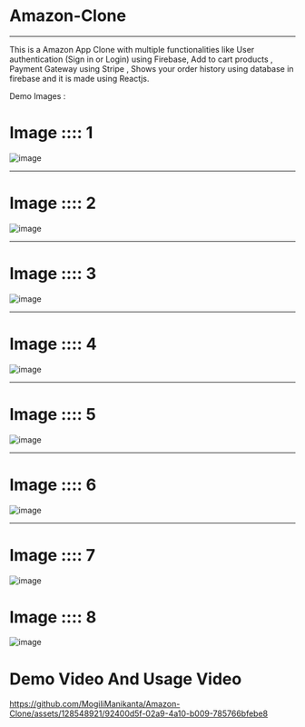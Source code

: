 # Amazon-Clone

_____________________________________________________________________________________________________________________________________________________________________________________________________________________________________________________________________________________________________________________________________________________________________________________________________________________________________________________________________________________________________________________
This is a Amazon App Clone with multiple functionalities like User authentication (Sign in or Login) using Firebase, Add to cart products , Payment Gateway using Stripe , Shows your order history using database in firebase and it is made using Reactjs.

Demo Images :

# Image :::: 1
![image](https://user-images.githubusercontent.com/93420193/174482888-76bf5199-5d96-478d-8bd7-3a251a070246.png)

__________________________________________________________________________________________________________________________________________________________________________________________________________________________________________________________________________________________________

# Image :::: 2

![image](https://user-images.githubusercontent.com/93420193/174482892-011ef7c9-6b06-4e77-8fb2-1aeec42fd685.png)

__________________________________________________________________________________________________________________________________________________________________________________________________________________________________________________________________________________________________

# Image :::: 3

![image](https://user-images.githubusercontent.com/93420193/174482893-00f149a9-f4b2-4b35-bc70-04d1d1f9901a.png)

______________________________________________________________________________________________________________________________________________________________________________________________________________________________________________________________________________________________

# Image :::: 4

![image](https://user-images.githubusercontent.com/93420193/174482896-b249e542-9c35-4ae7-a087-90b645d7680e.png)


_______________________________________________________________________________________________________________________________________________________________________________________________________________________________________________________________________________________________

# Image :::: 5

![image](https://user-images.githubusercontent.com/93420193/174482899-22471020-baed-44fb-8b37-07b9dc299d79.png)


_____________________________________________________________________________________________________________________________________________________________________________________________________________________________________________________________________________________________________________________________________________________________________________________________________________________________________________
# Image :::: 6

![image](https://user-images.githubusercontent.com/93420193/174482904-8c4c9eee-3efd-4287-9c03-53f2806f9008.png)


______________________________________________________________________________________________________________________________________________________________________________________________________________________________________________________________________________________________
# Image :::: 7

![image](https://user-images.githubusercontent.com/93420193/174482901-0870d442-eaa8-4041-a0b7-99a0c6635216.png)

# Image :::: 8


![image](https://user-images.githubusercontent.com/93420193/174482904-8c4c9eee-3efd-4287-9c03-53f2806f9008.png)




# Demo Video And Usage Video 

https://github.com/MogiliManikanta/Amazon-Clone/assets/128548921/92400d5f-02a9-4a10-b009-785766bfebe8





